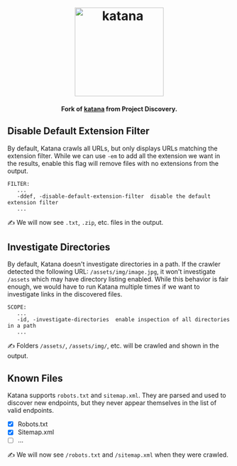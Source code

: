 <h1 align="center">
  <img src="https://user-images.githubusercontent.com/8293321/196779266-421c79d4-643a-4f73-9b54-3da379bbac09.png" alt="katana" width="200px">
  <br>
</h1>

<h4 align="center">Fork of <a href="https://github.com/projectdiscovery/katana">katana</a> from Project Discovery.</h4>

## Disable Default Extension Filter

By default, Katana crawls all URLs, but only displays URLs matching the extension filter. While we can use `-em` to add all the extension we want in the results, enable this flag will remove files with no extensions from the output.

```console
FILTER:
   ...
   -ddef, -disable-default-extension-filter  disable the default extension filter
   ...
```

✍️ We will now see `.txt`, `.zip`, etc. files in the output.

## Investigate Directories

By default, Katana doesn't investigate directories in a path. If the crawler detected the following URL: `/assets/img/image.jpg`, it won't investigate `/assets` which may have directory listing enabled. While this behavior is fair enough, we would have to run Katana multiple times if we want to investigate links in the discovered files.

```console
SCOPE:
   ...
   -id, -investigate-directories  enable inspection of all directories in a path
   ...
```

✍️ Folders `/assets/`, `/assets/img/`, etc. will be crawled and shown in the output.

## Known Files

Katana supports `robots.txt` and `sitemap.xml`. They are parsed and used to discover new endpoints, but they never appear themselves in the list of valid endpoints.

* [x] Robots.txt
* [x] Sitemap.xml
* [ ] ...

✍️ We will now see `/robots.txt` and `/sitemap.xml` when they were crawled.
